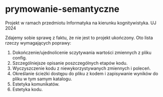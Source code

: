 # prymowanie-semantyczne
Projekt w ramach przedmiotu Informatyka na kierunku kognitywistyka. UJ 2024

Zdajemy sobie sprawę z faktu, że nie jest to projekt ukończony. Oto lista rzeczy wymagających poprawy:
1. Dokończenie/ujednolicenie sczytywania wartości zmiennych z pliku config.
2. Szczególniejsze opisanie poszczególnych etapów kodu.
3. Wyczyszczenie kodu z niewykorzystywanych zmiennych i poleceń.
4. Określanie ścieżki dostępu do pliku z kodem i zapisywanie wyników do pliku w tym samym katalogu.
5. Estetyka komunikatów.
6. Estetyka kodu.
